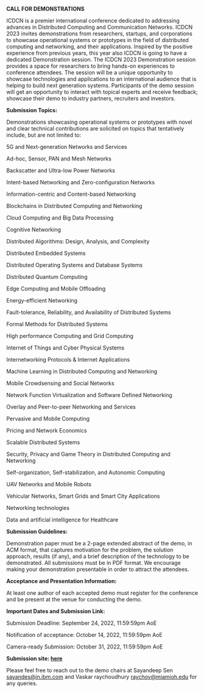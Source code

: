 **CALL FOR DEMONSTRATIONS**

ICDCN is a premier international conference dedicated to addressing advances in Distributed Computing and Communication Networks. ICDCN 2023 invites demonstrations from researchers, startups, and corporations to showcase operational systems or prototypes in the field of distributed computing and networking, and their applications. Inspired by the positive experience from previous years, this year also ICDCN is going to have a dedicated Demonstration session. The ICDCN 2023 Demonstration session provides a space for researchers to bring hands-on experiences to conference attendees. The session will be a unique opportunity to showcase technologies and applications to an international audience that is helping to build next generation systems. Participants of the demo session will get an opportunity to interact with topical experts and receive feedback; showcase their demo to industry partners, recruiters and investors.

**Submission Topics:**

Demonstrations showcasing operational systems or prototypes with novel and clear technical contributions are solicited on topics that tentatively include, but are not limited to:

5G and Next-generation Networks and Services

Ad-hoc, Sensor, PAN and Mesh Networks

Backscatter and Ultra-low Power Networks

Intent-based Networking and Zero-configuration Networks

Information-centric and Content-based Networking

Blockchains in Distributed Computing and Networking

Cloud Computing and Big Data Processing

Cognitive Networking

Distributed Algorithms: Design, Analysis, and Complexity

Distributed Embedded Systems

Distributed Operating Systems and Database Systems

Distributed Quantum Computing

Edge Computing and Mobile Offloading

Energy-efficient Networking

Fault-tolerance, Reliability, and Availability of Distributed Systems

Formal Methods for Distributed Systems

High performance Computing and Grid Computing

Internet of Things and Cyber Physical Systems

Internetworking Protocols & Internet Applications

Machine Learning in Distributed Computing and Networking

Mobile Crowdsensing and Social Networks

Network Function Virtualization and Software Defined Networking

Overlay and Peer-to-peer Networking and Services

Pervasive and Mobile Computing

Pricing and Network Economics

Scalable Distributed Systems

Security, Privacy and Game Theory in Distributed Computing and Networking

Self-organization, Self-stabilization, and Autonomic Computing

UAV Networks and Mobile Robots

Vehicular Networks, Smart Grids and Smart City Applications

Networking technologies

Data and artificial intelligence for Healthcare

**Submission Guidelines:**

Demonstration paper must be a 2-page extended abstract of the demo, in ACM format, that captures motivation for the problem, the solution approach, results (if any), and a brief description of the technology to be demonstrated. All submissions must be in PDF format. We encourage making your demonstration presentable in order to attract the attendees.


**Acceptance and Presentation Information:**

At least one author of each accepted demo must register for the conference and be present at the venue for conducting the demo.




**Important Dates and Submission Link:**

Submission Deadline: September 24, 2022, 11:59:59pm AoE

Notification of acceptance: October 14, 2022, 11:59:59pm AoE

Camera-ready Submission: October 31, 2022, 11:59:59pm AoE 

**Submission site: [here](https://easychair.org/conferences/?conf=icdcn23)**

Please feel free to reach out to the demo chairs at Sayandeep Sen sayandes@in.ibm.com and Vaskar raychoudhury raychov@miamioh.edu for any queries.
